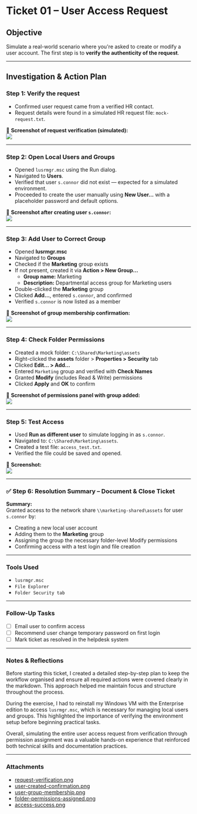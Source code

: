 # Ticket 01 – User Access Request

## Objective
Simulate a real-world scenario where you're asked to create or modify a user account. The first step is to **verify the authenticity of the request**.

---

## Investigation & Action Plan

### Step 1: Verify the request
- Confirmed user request came from a verified HR contact.
- Request details were found in a simulated HR request file: `mock-request.txt`.

📸 **Screenshot of request verification (simulated):**  
![](../images/request-verification.png)

---

### Step 2: Open Local Users and Groups

- Opened `lusrmgr.msc` using the Run dialog.
- Navigated to **Users**.
- Verified that user `s.connor` did not exist — expected for a simulated environment.
- Proceeded to create the user manually using **New User…** with a placeholder password and default options.

📸 **Screenshot after creating user `s.connor`:**  
![](../images/user-created-confirmation.png)

---

### Step 3: Add User to Correct Group

- Opened **lusrmgr.msc**
- Navigated to **Groups**
- Checked if the **Marketing** group exists
- If not present, created it via **Action > New Group...**
  - **Group name:** Marketing
  - **Description:** Departmental access group for Marketing users
- Double-clicked the **Marketing** group
- Clicked **Add…**, entered `s.connor`, and confirmed
- Verified `s.connor` is now listed as a member

📸 **Screenshot of group membership confirmation:**  
![](../images/user-group-membership.png)

---

### Step 4: Check Folder Permissions

- Created a mock folder: `C:\Shared\Marketing\assets`
- Right-clicked the **assets** folder > **Properties > Security** tab
- Clicked **Edit… > Add…**
- Entered `Marketing` group and verified with **Check Names**
- Granted **Modify** (includes Read & Write) permissions
- Clicked **Apply** and **OK** to confirm

📸 **Screenshot of permissions panel with group added:**  
![](../images/folder-permissions-assigned.png)

---

### Step 5: Test Access 

- Used **Run as different user** to simulate logging in as `s.connor`.
- Navigated to: `C:\Shared\Marketing\assets`.
- Created a test file: `access_test.txt`.
- Verified the file could be saved and opened.

📸 **Screenshot:**  
![](../images/access-success.png)

---

### ✅ Step 6: Resolution Summary – Document & Close Ticket

**Summary:**  
Granted access to the network share `\\marketing-shared\assets` for user `s.connor` by:
- Creating a new local user account
- Adding them to the **Marketing** group
- Assigning the group the necessary folder-level Modify permissions
- Confirming access with a test login and file creation


---

### Tools Used

- `lusrmgr.msc`  
- `File Explorer`  
- `Folder Security tab`

---

### Follow-Up Tasks

- [ ] Email user to confirm access  
- [ ] Recommend user change temporary password on first login  
- [ ] Mark ticket as resolved in the helpdesk system

---

### Notes & Reflections

Before starting this ticket, I created a detailed step-by-step plan to keep the workflow organised and ensure all required actions were covered clearly in the markdown. This approach helped me maintain focus and structure throughout the process.

During the exercise, I had to reinstall my Windows VM with the Enterprise edition to access `lusrmgr.msc`, which is necessary for managing local users and groups. This highlighted the importance of verifying the environment setup before beginning practical tasks.

Overall, simulating the entire user access request from verification through permission assignment was a valuable hands-on experience that reinforced both technical skills and documentation practices.

---

### Attachments

- [request-verification.png](../images/request-verification.png)  
- [user-created-confirmation.png](../images/user-created-confirmation.png)  
- [user-group-membership.png](../images/user-group-membership.png)  
- [folder-permissions-assigned.png](../images/folder-permissions-assigned.png)  
- [access-success.png](../images/access-success.png)


